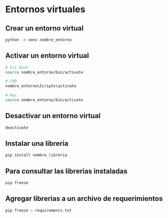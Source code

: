 # Entornos virtuales

## Crear un entorno virtual
```bash
python -m venv nombre_entorno
```

## Activar un entorno virtual
```bash
# Git Bash
source nombre_entorno/bin/activate

# CMD
nombre_entorno\Scripts\activate

# Mac
source nombre_entorno/bin/activate
```

## Desactivar un entorno virtual
```bash
deactivate
```

## Instalar una libreria
```bash
pip install nombre_libreria
```

## Para consultar las librerias instaladas
```bash
pip freeze
```

## Agregar librerias a un archivo de requerimientos
```bash
pip freeze > requirements.txt
```